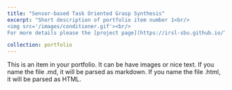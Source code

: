 ```yaml
---
title: "Sensor-based Task Oriented Grasp Synthesis"
excerpt: "Short description of portfolio item number 1<br/>
<img src='/images/conditioner.gif'><br/>
For more details please the [project page](https://irsl-sbu.github.io/Task-Oriented-Grasping-from-Point-Cloud-Representation/)."

collection: portfolio
---
```


This is an item in your portfolio. It can be have images or nice text. If you name the file .md, it will be parsed as markdown. If you name the file .html, it will be parsed as HTML. 
